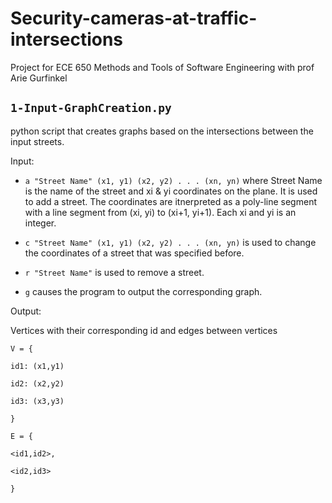 # Security-cameras-at-traffic-intersections

Project for ECE 650 Methods and Tools of Software Engineering with prof Arie Gurfinkel


## `1-Input-GraphCreation.py`
python script that creates graphs based on the intersections between the input streets.

Input:

- `a "Street Name" (x1, y1) (x2, y2) . . . (xn, yn)` where Street Name is the name of the street and xi & yi coordinates on the plane. It is used to add a street. The coordinates are itnerpreted as a poly-line segment with a line segment from (xi, yi) to (xi+1, yi+1). Each xi and yi is an integer.

- `c "Street Name" (x1, y1) (x2, y2) . . . (xn, yn)` is used to change the coordinates of a street that was specified before. 

- `r "Street Name"` is used to remove a street.

- `g` causes the program to output the corresponding graph.

Output:

Vertices with their corresponding id and edges between vertices

`V = {`

`id1: (x1,y1)`

`id2: (x2,y2)`

`id3: (x3,y3)`

`}`

`E = {`

`<id1,id2>,`

`<id2,id3>`

`}`
